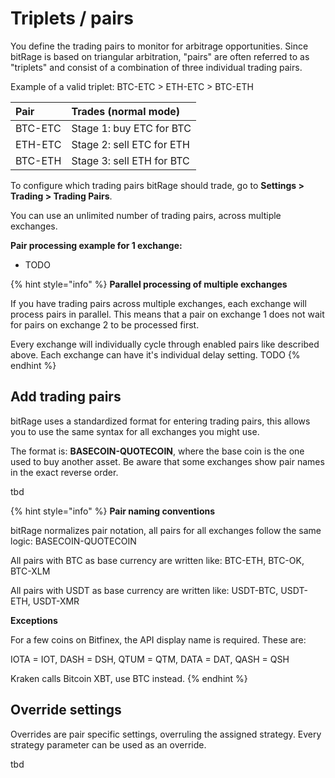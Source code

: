 # Triplets / pairs

You define the trading pairs to monitor for arbitrage opportunities. Since bitRage is based on triangular arbitration, "pairs" are often referred to as "triplets" and consist of a combination of three individual trading pairs. 

Example of a valid triplet: BTC-ETC &gt; ETH-ETC &gt; BTC-ETH

| Pair | Trades \(normal mode\) |
| :--- | :--- |
| BTC-ETC | Stage 1: buy ETC for BTC |
| ETH-ETC | Stage 2: sell ETC for ETH |
| BTC-ETH | Stage 3: sell ETH for BTC |



To configure which trading pairs bitRage should trade, go to **Settings &gt; Trading &gt; Trading Pairs**.

You can use an unlimited number of trading pairs, across multiple exchanges.

**Pair processing example for 1 exchange:**

* TODO

{% hint style="info" %}
**Parallel processing of multiple exchanges**

If you have trading pairs across multiple exchanges, each exchange will process pairs in parallel. This means that a pair on exchange 1 does not wait for pairs on exchange 2 to be processed first.

Every exchange will individually cycle through enabled pairs like described above. Each exchange can have it's individual delay setting. TODO
{% endhint %}

## Add trading pairs

bitRage uses a standardized format for entering trading pairs, this allows you to use the same syntax for all exchanges you might use.

The format is: **BASECOIN-QUOTECOIN**, where the base coin is the one used to buy another asset. Be aware that some exchanges show pair names in the exact reverse order.



tbd



{% hint style="info" %}
**Pair naming conventions**

bitRage normalizes pair notation, all pairs for all exchanges follow the same logic: BASECOIN-QUOTECOIN

All pairs with BTC as base currency are written like: BTC-ETH, BTC-OK, BTC-XLM

All pairs with USDT as base currency are written like: USDT-BTC, USDT-ETH, USDT-XMR

**Exceptions**

For a few coins on Bitfinex, the API display name is required. These are:

IOTA = IOT, DASH = DSH, QTUM = QTM, DATA = DAT, QASH = QSH

Kraken calls Bitcoin XBT, use BTC instead.
{% endhint %}



## Override settings

Overrides are pair specific settings, overruling the assigned strategy. Every strategy parameter can be used as an override.

tbd


